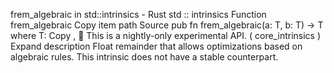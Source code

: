 frem_algebraic in std::intrinsics - Rust
std
::
intrinsics
Function
frem_algebraic
Copy item path
Source
pub fn frem_algebraic<T>(a: T, b: T) -> T
where
    T:
Copy
,
🔬
This is a nightly-only experimental API. (
core_intrinsics
)
Expand description
Float remainder that allows optimizations based on algebraic rules.
This intrinsic does not have a stable counterpart.